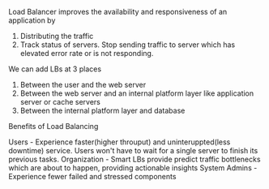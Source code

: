 Load Balancer improves the availability and responsiveness of an application by
1. Distributing the traffic
2. Track status of servers. Stop sending traffic to server which has elevated error rate or is not responding.

We can add LBs at 3 places
1. Between the user and the web server
2. Between the web server and an internal platform layer like application server or cache servers
3. Between the internal platform layer and database

Benefits of Load Balancing

Users - Experience faster(higher throuput) and uninteruppted(less downtime) service. Users won't have to wait for a single server to finish its previous tasks.
Organization - Smart LBs provide predict traffic bottlenecks which are about to happen, providing actionable insights
System Admins - Experience fewer failed and stressed components





